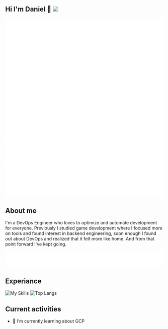 ## Hi I'm Daniel 👋 ![](https://komarev.com/ghpvc/?username=McTeaCup&style=for-the-badge)
![metrics](metrics.base.svg)![activity](metrics.plugin.activity.svg)
![lang](img/metrics.plugin.languages.svg)


## About me
I'm a DevOps Engineer who loves to optimize and automate development for everyone. Previously I studied game development where I focused more on tools and found interest in backend engineering, soon enough I found out about DevOps and realized that it felt more like home. And from that point forward I've kept going.

![personality](metrics.plugin.16personalities.svg)

## Experiance
![My Skills](https://skillicons.dev/icons?i=grafana,docker,terraform,ansible,prometheus,kubernetes,azure,git,gitlab,github,cs,python,md,bash,k8s&theme=dark)
![Top Langs](https://github-readme-stats.vercel.app/api/top-langs/?username=McTeaCup&bg_color="000000")

## Current activities
- 🌱 I’m currently learning about GCP



<!--
Here are some ideas to get you started:

- 👯 I’m looking to collaborate on ...
- 🤔 I’m looking for help with ...
- 💬 Ask me about ...
- 📫 How to reach me: ...
- 😄 Pronouns: ...
- ⚡ Fun fact: ...
- 🔭 I’m currently working on 
-->
